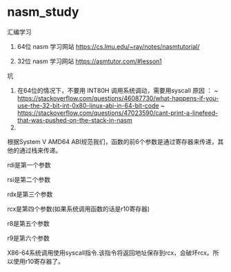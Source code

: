 # nasm_study
汇编学习

1. 64位 nasm 学习网站
https://cs.lmu.edu/~ray/notes/nasmtutorial/

2. 32位 nasm 学习网站
https://asmtutor.com/#lesson1


坑
1. 在64位的情况下，不要用 INT80H 调用系统调动，需要用syscall   原因 ： ~ https://stackoverflow.com/questions/46087730/what-happens-if-you-use-the-32-bit-int-0x80-linux-abi-in-64-bit-code    ~  https://stackoverflow.com/questions/47023590/cant-print-a-linefeed-that-was-pushed-on-the-stack-in-nasm
2. 
根据System V AMD64 ABI规范我们，函数的前6个参数是通过寄存器来传递，其他的通过栈来传递。

rdi是第一个参数

rsi是第二个参数

rdx是第三个参数

rcx是第四个参数(如果系统调用函数的话是r10寄存器)

r8是第五个参数

r9是第六个参数

X86-64系统调用使用syscall指令.该指令将返回地址保存到rcx，会破坏rcx。所以使用r10寄存器了。

